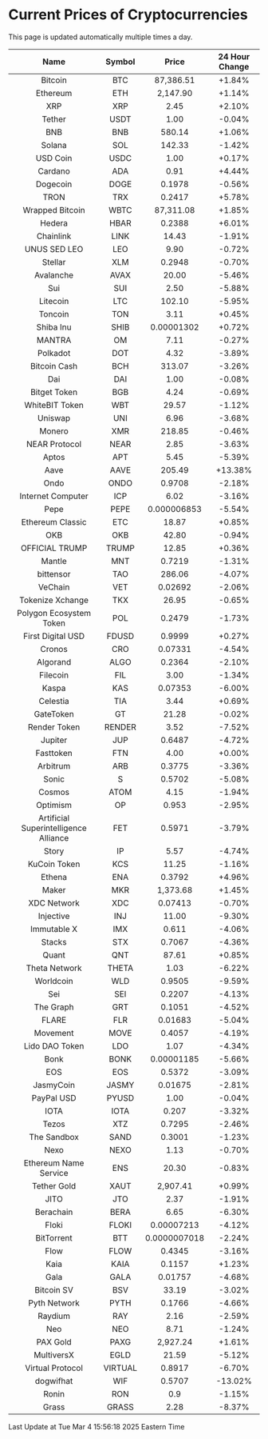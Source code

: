# Current Prices of Cryptocurrencies
This page is updated automatically multiple times a day.

| Name | Symbol | Price | 24 Hour Change |
| :---: |:---:| :---: | :---: |
| Bitcoin | BTC | 87,386.51 | +1.84% |
| Ethereum | ETH | 2,147.90 | +1.14% |
| XRP | XRP | 2.45 | +2.10% |
| Tether | USDT | 1.00 | -0.04% |
| BNB | BNB | 580.14 | +1.06% |
| Solana | SOL | 142.33 | -1.42% |
| USD Coin | USDC | 1.00 | +0.17% |
| Cardano | ADA | 0.91 | +4.44% |
| Dogecoin | DOGE | 0.1978 | -0.56% |
| TRON | TRX | 0.2417 | +5.78% |
| Wrapped Bitcoin | WBTC | 87,311.08 | +1.85% |
| Hedera | HBAR | 0.2388 | +6.01% |
| Chainlink | LINK | 14.43 | -1.91% |
| UNUS SED LEO | LEO | 9.90 | -0.72% |
| Stellar | XLM | 0.2948 | -0.70% |
| Avalanche | AVAX | 20.00 | -5.46% |
| Sui | SUI | 2.50 | -5.88% |
| Litecoin | LTC | 102.10 | -5.95% |
| Toncoin | TON | 3.11 | +0.45% |
| Shiba Inu | SHIB | 0.00001302 | +0.72% |
| MANTRA | OM | 7.11 | -0.27% |
| Polkadot | DOT | 4.32 | -3.89% |
| Bitcoin Cash | BCH | 313.07 | -3.26% |
| Dai | DAI | 1.00 | -0.08% |
| Bitget Token | BGB | 4.24 | -0.69% |
| WhiteBIT Token | WBT | 29.57 | -1.12% |
| Uniswap | UNI | 6.96 | -3.68% |
| Monero | XMR | 218.85 | -0.46% |
| NEAR Protocol | NEAR | 2.85 | -3.63% |
| Aptos | APT | 5.45 | -5.39% |
| Aave | AAVE | 205.49 | +13.38% |
| Ondo | ONDO | 0.9708 | -2.18% |
| Internet Computer | ICP | 6.02 | -3.16% |
| Pepe | PEPE | 0.000006853 | -5.54% |
| Ethereum Classic | ETC | 18.87 | +0.85% |
| OKB | OKB | 42.80 | -0.94% |
| OFFICIAL TRUMP | TRUMP | 12.85 | +0.36% |
| Mantle | MNT | 0.7219 | -1.31% |
| bittensor | TAO | 286.06 | -4.07% |
| VeChain | VET | 0.02692 | -2.06% |
| Tokenize Xchange | TKX | 26.95 | -0.65% |
| Polygon Ecosystem Token | POL | 0.2479 | -1.73% |
| First Digital USD | FDUSD | 0.9999 | +0.27% |
| Cronos | CRO | 0.07331 | -4.54% |
| Algorand | ALGO | 0.2364 | -2.10% |
| Filecoin | FIL | 3.00 | -1.34% |
| Kaspa | KAS | 0.07353 | -6.00% |
| Celestia | TIA | 3.44 | +0.69% |
| GateToken | GT | 21.28 | -0.02% |
| Render Token | RENDER | 3.52 | -7.52% |
| Jupiter | JUP | 0.6487 | -4.72% |
| Fasttoken | FTN | 4.00 | +0.00% |
| Arbitrum | ARB | 0.3775 | -3.36% |
| Sonic | S | 0.5702 | -5.08% |
| Cosmos | ATOM | 4.15 | -1.94% |
| Optimism | OP | 0.953 | -2.95% |
| Artificial Superintelligence Alliance | FET | 0.5971 | -3.79% |
| Story | IP | 5.57 | -4.74% |
| KuCoin Token | KCS | 11.25 | -1.16% |
| Ethena | ENA | 0.3792 | +4.96% |
| Maker | MKR | 1,373.68 | +1.45% |
| XDC Network | XDC | 0.07413 | -0.70% |
| Injective | INJ | 11.00 | -9.30% |
| Immutable X | IMX | 0.611 | -4.06% |
| Stacks | STX | 0.7067 | -4.36% |
| Quant | QNT | 87.61 | +0.85% |
| Theta Network | THETA | 1.03 | -6.22% |
| Worldcoin | WLD | 0.9505 | -9.59% |
| Sei | SEI | 0.2207 | -4.13% |
| The Graph | GRT | 0.1051 | -4.52% |
| FLARE | FLR | 0.01683 | -5.04% |
| Movement | MOVE | 0.4057 | -4.19% |
| Lido DAO Token | LDO | 1.07 | -4.34% |
| Bonk | BONK | 0.00001185 | -5.66% |
| EOS | EOS | 0.5372 | -3.09% |
| JasmyCoin | JASMY | 0.01675 | -2.81% |
| PayPal USD | PYUSD | 1.00 | -0.04% |
| IOTA | IOTA | 0.207 | -3.32% |
| Tezos | XTZ | 0.7295 | -2.46% |
| The Sandbox | SAND | 0.3001 | -1.23% |
| Nexo | NEXO | 1.13 | -0.70% |
| Ethereum Name Service | ENS | 20.30 | -0.83% |
| Tether Gold | XAUT | 2,907.41 | +0.99% |
| JITO | JTO | 2.37 | -1.91% |
| Berachain | BERA | 6.65 | -6.30% |
| Floki | FLOKI | 0.00007213 | -4.12% |
| BitTorrent | BTT | 0.0000007018 | -2.24% |
| Flow | FLOW | 0.4345 | -3.16% |
| Kaia | KAIA | 0.1157 | +1.23% |
| Gala | GALA | 0.01757 | -4.68% |
| Bitcoin SV | BSV | 33.19 | -3.02% |
| Pyth Network | PYTH | 0.1766 | -4.66% |
| Raydium | RAY | 2.16 | -2.59% |
| Neo | NEO | 8.71 | -1.24% |
| PAX Gold | PAXG | 2,927.24 | +1.61% |
| MultiversX | EGLD | 21.59 | -5.12% |
| Virtual Protocol | VIRTUAL | 0.8917 | -6.70% |
| dogwifhat | WIF | 0.5707 | -13.02% |
| Ronin | RON | 0.9 | -1.15% |
| Grass | GRASS | 2.28 | -8.37% |

Last Update at Tue Mar  4 15:56:18 2025 Eastern Time